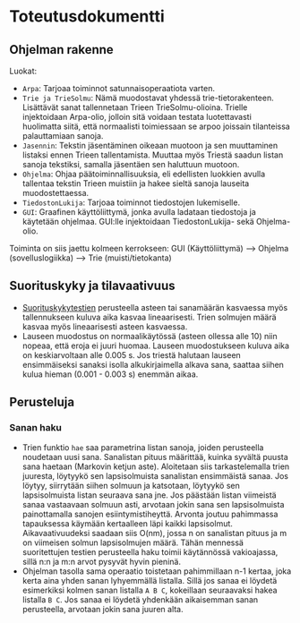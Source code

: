 # Toteutusdokumentti

## Ohjelman rakenne

Luokat:
- ``Arpa``: Tarjoaa toiminnot satunnaisoperaatiota varten.
- ``Trie ja TrieSolmu``: Nämä muodostavat yhdessä trie-tietorakenteen. Lisättävät sanat tallennetaan Trieen TrieSolmu-olioina. Trielle injektoidaan Arpa-olio, jolloin sitä voidaan testata luotettavasti huolimatta siitä, että normaalisti toimiessaan se arpoo joissain tilanteissa palauttamiaan sanoja.
- ``Jasennin``: Tekstin jäsentäminen oikeaan muotoon ja sen muuttaminen listaksi ennen Trieen tallentamista. Muuttaa myös Triestä saadun listan sanoja tekstiksi, samalla jäsentäen sen haluttuun muotoon.
- ``Ohjelma``: Ohjaa päätoiminnallisuuksia, eli edellisten luokkien avulla tallentaa tekstin Trieen muistiin ja hakee sieltä sanoja lauseita muodostettaessa.
- ``TiedostonLukija``: Tarjoaa toiminnot tiedostojen lukemiselle.
- ``GUI``: Graafinen käyttöliittymä, jonka avulla ladataan tiedostoja ja käytetään ohjelmaa. GUI:lle injektoidaan TiedostonLukija- sekä Ohjelma-olio.

Toiminta on siis jaettu kolmeen kerrokseen: GUI (Käyttöliittymä) --> Ohjelma (sovelluslogiikka) --> Trie (muisti/tietokanta)

## Suorituskyky ja tilavaativuus
- [Suorituskykytestien](https://github.com/Desipeli/tiralabra/blob/main/dokumentaatio/testausdokumentti.md#Suorituskyky) perusteella asteen tai sanamäärän kasvaessa myös tallennukseen kuluva aika kasvaa lineaarisesti. Trien solmujen määrä kasvaa myös lineaarisesti asteen kasvaessa. 
- Lauseen muodostus on normaalikäytössä (asteen ollessa alle 10) niin nopeaa, että eroja ei juuri huomaa. Lauseen muodostukseen kuluva aika on keskiarvoltaan alle 0.005 s. Jos triestä halutaan lauseen ensimmäiseksi sanaksi isolla alkukirjaimella alkava sana, saattaa siihen kulua hieman (0.001 - 0.003 s) enemmän aikaa.

## Perusteluja

### Sanan haku

- Trien funktio `hae` saa parametrina listan sanoja, joiden perusteella noudetaan uusi sana. Sanalistan pituus määrittää, kuinka syvältä puusta sana haetaan (Markovin ketjun aste). Aloitetaan siis tarkastelemalla trien juuresta, löytyykö sen lapsisolmuista sanalistan ensimmäistä sanaa. Jos löytyy, siirrytään siihen solmuun ja katsotaan, löytyykö sen lapsisolmuista listan seuraava sana jne. Jos päästään listan viimeistä sanaa vastaavaan solmuun asti, arvotaan jokin sana sen lapsisolmuista painottamalla sanojen esiintymistiheyttä. Arvonta joutuu pahimmassa tapauksessa käymään kertaalleen läpi kaikki lapsisolmut. Aikavaativuudeksi saadaan siis O(nm), jossa n on sanalistan pituus ja m on viimeisen solmun lapsisolmujen määrä. Tähän mennessä suoritettujen testien perusteella haku toimii käytännössä vakioajassa, sillä n:n ja m:n arvot pysyvät hyvin pieninä.
- Ohjelman tasolla sama operaatio toistetaan pahimmillaan n-1 kertaa, joka kerta aina yhden sanan lyhyemmällä listalla. Sillä jos sanaa ei löydetä esimerkiksi kolmen sanan listalla `A B C`, kokeillaan seuraavaksi hakea listalla `B C`. Jos sanaa ei löydetä yhdenkään aikaisemman sanan perusteella, arvotaan jokin sana juuren alta.
